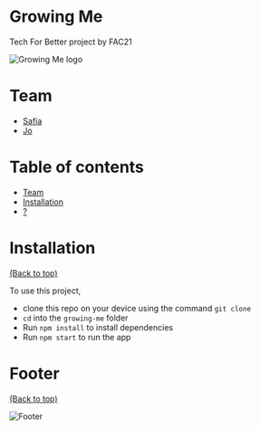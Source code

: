 # Growing Me

Tech For Better project by FAC21

![Growing Me logo]("src/logo.svg")

# Team

- [Safia](https://github.com/fi-ya)
- [Jo](https://github.com/jamdelion)

# Table of contents

- [Team](#team)
- [Installation](#installation)
- [?](#?)

# Installation

[(Back to top)](#table-of-contents)

To use this project,

- clone this repo on your device using the command `git clone`
- `cd` into the `growing-me` folder
- Run `npm install` to install dependencies
- Run `npm start` to run the app

# Footer

[(Back to top)](#table-of-contents)

![Footer](https://github.com/navendu-pottekkat/awesome-readme/blob/master/fooooooter.png)
